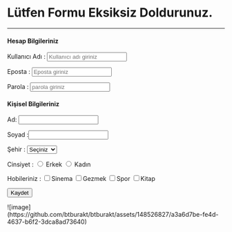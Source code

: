 <h1>Lütfen Formu Eksiksiz Doldurunuz.</h1> <hr> <form> <h4>Hesap Bilgileriniz</h4> <p> Kullanıcı Adı : <input type="text" name="username" placeholder="Kullanıcı adı giriniz" required> </p> <p> Eposta : <input type="email" name="eposta" placeholder="Eposta giriniz" required> </p> <p> Parola : <input type="password" name="parola" placeholder="parola giriniz" required> </p> <h4>Kişisel Bilgileriniz</h4> <p> Ad: <input type="text" name="ad"> </p> <p> Soyad :<input type="text" name="soyad"> </p> <p> Şehir : <select name="sehir"> <option>Seçiniz</option> <option>Ankara</option> <option>İstanbul</option> <option>Kocaeli</option> </select> </p> <p> Cinsiyet : <input type="radio" name="cinsiyet"> Erkek <input type="radio" name="cinsiyet"> Kadın </p> <p> Hobileriniz : <input type="checkbox" name="hobiler">Sinema <input type="checkbox" name="hobiler">Gezmek <input type="checkbox" name="hobiler">Spor <input type="checkbox" name="hobiler">Kitap </p> <input type="submit" value="Kaydet"> </form>
![image](https://github.com/btburakt/btburakt/assets/148526827/a3a6d7be-fe4d-4637-b6f2-3dca8ad73640)
